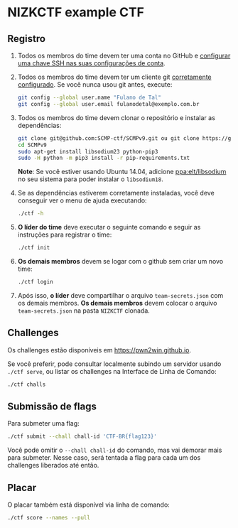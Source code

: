 # NIZKCTF example CTF


## Registro
1. Todos os membros do time devem ter uma conta no GitHub e [configurar uma chave SSH nas suas configurações de conta](https://github.com/settings/keys).

2. Todos os membros do time devem ter um cliente git [corretamente configurado](https://git-scm.com/book/pt-br/v2/Começando-Configuração-Inicial-do-Git). Se você nunca usou git antes, execute:
   ```bash
   git config --global user.name "Fulano de Tal"
   git config --global user.email fulanodetal@exemplo.com.br
   ```

3. Todos os membros do time devem clonar o repositório e instalar as dependências:
   ```bash
   git clone git@github.com:SCMP-ctf/SCMPv9.git ou git clone https://github.com/SCMP-ctf/SCMPv9.git
   cd SCMPv9
   sudo apt-get install libsodium23 python-pip3
   sudo -H python -m pip3 install -r pip-requirements.txt
   ```
   **Note**: Se você estiver usando Ubuntu 14.04, adicione [ppa:elt/libsodium](https://launchpad.net/~elt/+archive/ubuntu/libsodium) no seu sistema para poder instalar o `libsodium18`.

4. Se as dependências estiverem corretamente instaladas, você deve conseguir ver o menu de ajuda executando:
   ```bash
   ./ctf -h
   ```

5. **O líder do time** deve executar o seguinte comando e seguir as instruções para registrar o time:
   ```bash
   ./ctf init
   ```

6. **Os demais membros** devem se logar com o github sem criar um novo time:
   ```bash
   ./ctf login
   ```

7. Após isso, **o líder** deve compartilhar o arquivo `team-secrets.json` com os demais membros. **Os demais membros** devem colocar o arquivo `team-secrets.json` na pasta `NIZKCTF` clonada.

## Challenges

Os challenges estão disponíveis em https://pwn2win.github.io.

Se você preferir, pode consultar localmente subindo um servidor usando `./ctf serve`, ou listar os challenges na Interface de Linha de Comando:
```bash
./ctf challs
```

## Submissão de flags

Para submeter uma flag:
```bash
./ctf submit --chall chall-id 'CTF-BR{flag123}'
```

Você pode omitir o `--chall chall-id` do comando, mas vai demorar mais para submeter. Nesse caso, será tentada a flag para cada um dos challenges liberados até então.

## Placar

O placar também está disponível via linha de comando:
```bash
./ctf score --names --pull
```
